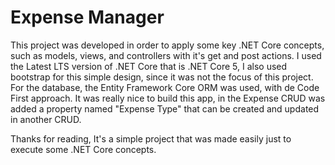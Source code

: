 ﻿# Expense Manager
This project was developed in order to apply some key .NET Core concepts, such as models, views, and controllers with it's get and post actions.
I used the Latest LTS version of .NET Core that is .NET Core 5, I also used bootstrap for this simple design, since it was not the focus of this project.
For the database, the Entity Framework Core ORM was used, with de Code First approach.
It was really nice to build this app, in the Expense CRUD was added a property named "Expense Type" that can be created and updated in another CRUD.

Thanks for reading, 
It's a simple project that was made easily just to execute some .NET Core concepts.
